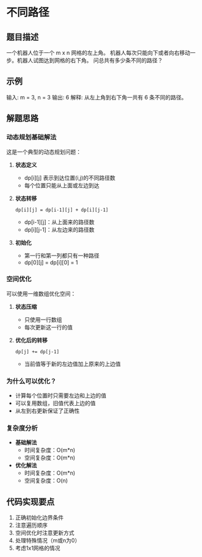 # 不同路径

## 题目描述
一个机器人位于一个 m x n 网格的左上角。
机器人每次只能向下或者向右移动一步。机器人试图达到网格的右下角。
问总共有多少条不同的路径？

## 示例
输入: m = 3, n = 3
输出: 6
解释: 从左上角到右下角一共有 6 条不同的路径。

## 解题思路

### 动态规划基础解法
这是一个典型的动态规划问题：

1. **状态定义**
   - dp[i][j] 表示到达位置(i,j)的不同路径数
   - 每个位置只能从上面或左边到达

2. **状态转移**
   ```
   dp[i][j] = dp[i-1][j] + dp[i][j-1]
   ```
   - dp[i-1][j]：从上面来的路径数
   - dp[i][j-1]：从左边来的路径数

3. **初始化**
   - 第一行和第一列都只有一种路径
   - dp[0][j] = dp[i][0] = 1

### 空间优化
可以使用一维数组优化空间：

1. **状态压缩**
   - 只使用一行数组
   - 每次更新这一行的值

2. **优化后的转移**
   ```
   dp[j] += dp[j-1]
   ```
   - 当前值等于新的左边值加上原来的上边值

### 为什么可以优化？
- 计算每个位置时只需要左边和上边的值
- 可以复用数组，旧值代表上边的值
- 从左到右更新保证了正确性

### 复杂度分析
- **基础解法**
  - 时间复杂度：O(m*n)
  - 空间复杂度：O(m*n)
- **优化解法**
  - 时间复杂度：O(m*n)
  - 空间复杂度：O(n)

## 代码实现要点
1. 正确初始化边界条件
2. 注意遍历顺序
3. 空间优化时注意更新方式
4. 处理特殊情况（m或n为0）
5. 考虑1x1网格的情况 